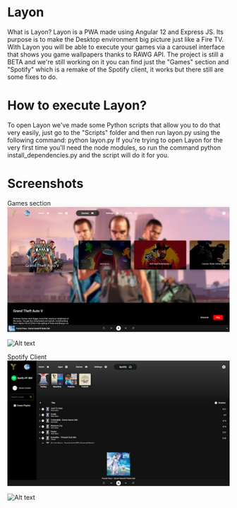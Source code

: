 # Layon
What is Layon? Layon is a PWA made using Angular 12 and Express JS. Its purpose is to make the Desktop environment big picture just like a Fire TV. With Layon you will be able to execute your games via a carousel interface that shows you game wallpapers thanks to RAWG API. The project is still a BETA and we're still working on it you can find just the "Games" section and "Spotify" which is a remake of the Spotify client, it works but there still are some fixes to do.

# How to execute Layon?
To open Layon we've made some Python scripts that allow you to do that very easily, just go to the "Scripts" folder and then run layon.py using the following command:
python layon.py
If you're trying to open Layon for the very first time you'll need the node modules, so run the command python install_dependencies.py and the script will do it for you.


# Screenshots
Games section
![Alt text](https://github.com/jasoc/layon/blob/main/screenshots/Layon-games.PNG?raw=true)

![Alt text](https://github.com/jasoc/layon/blob/main/screenshots/Layon-games.gif)

Spotify Client
![Alt text](https://github.com/jasoc/layon/blob/main/screenshots/Layon-spotify.PNG?raw=true)

![Alt text](https://github.com/jasoc/layon/blob/main/screenshots/Layon-spotify.gif)


